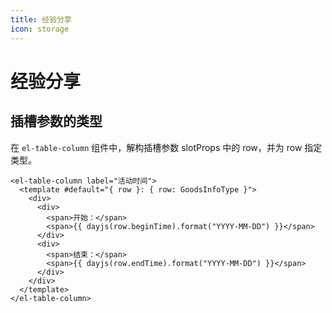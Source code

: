```yaml
---
title: 经验分享
icon: storage
---
```


# 经验分享

## 插槽参数的类型

在 `el-table-column` 组件中，解构插槽参数 slotProps 中的 row，并为 row 指定类型。

```vue
<el-table-column label="活动时间">
  <template #default="{ row }: { row: GoodsInfoType }">
    <div>
      <div>
        <span>开始：</span>
        <span>{{ dayjs(row.beginTime).format("YYYY-MM-DD") }}</span>
      </div>
      <div>
        <span>结束：</span>
        <span>{{ dayjs(row.endTime).format("YYYY-MM-DD") }}</span>
      </div>
    </div>
  </template>
</el-table-column>
```
